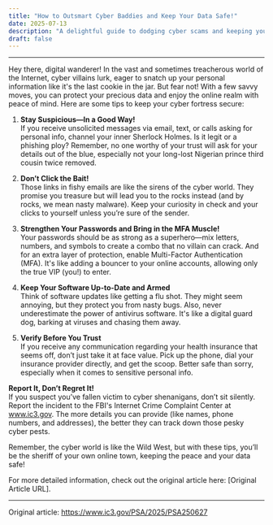 ```yaml
---
title: "How to Outsmart Cyber Baddies and Keep Your Data Safe!"
date: 2025-07-13
description: "A delightful guide to dodging cyber scams and keeping your personal info out of the hands of Internet mischief-makers."
draft: false
---
```


---

Hey there, digital wanderer! In the vast and sometimes treacherous world of the Internet, cyber villains lurk, eager to snatch up your personal information like it's the last cookie in the jar. But fear not! With a few savvy moves, you can protect your precious data and enjoy the online realm with peace of mind. Here are some tips to keep your cyber fortress secure:

1. **Stay Suspicious—In a Good Way!**  
   If you receive unsolicited messages via email, text, or calls asking for personal info, channel your inner Sherlock Holmes. Is it legit or a phishing ploy? Remember, no one worthy of your trust will ask for your details out of the blue, especially not your long-lost Nigerian prince third cousin twice removed.

2. **Don’t Click the Bait!**  
   Those links in fishy emails are like the sirens of the cyber world. They promise you treasure but will lead you to the rocks instead (and by rocks, we mean nasty malware). Keep your curiosity in check and your clicks to yourself unless you’re sure of the sender.

3. **Strengthen Your Passwords and Bring in the MFA Muscle!**  
   Your passwords should be as strong as a superhero—mix letters, numbers, and symbols to create a combo that no villain can crack. And for an extra layer of protection, enable Multi-Factor Authentication (MFA). It's like adding a bouncer to your online accounts, allowing only the true VIP (you!) to enter.

4. **Keep Your Software Up-to-Date and Armed**  
   Think of software updates like getting a flu shot. They might seem annoying, but they protect you from nasty bugs. Also, never underestimate the power of antivirus software. It's like a digital guard dog, barking at viruses and chasing them away.

5. **Verify Before You Trust**  
   If you receive any communication regarding your health insurance that seems off, don’t just take it at face value. Pick up the phone, dial your insurance provider directly, and get the scoop. Better safe than sorry, especially when it comes to sensitive personal info.

**Report It, Don’t Regret It!**  
If you suspect you’ve fallen victim to cyber shenanigans, don’t sit silently. Report the incident to the FBI's Internet Crime Complaint Center at www.ic3.gov. The more details you can provide (like names, phone numbers, and addresses), the better they can track down those pesky cyber pests.

Remember, the cyber world is like the Wild West, but with these tips, you’ll be the sheriff of your own online town, keeping the peace and your data safe!

For more detailed information, check out the original article here: [Original Article URL].

---
Original article: https://www.ic3.gov/PSA/2025/PSA250627